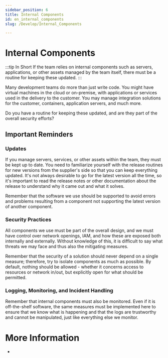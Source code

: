 ```yaml
---
sidebar_position: 6
title: Internal Components
id: en_internal_components
slug: /Develop/Internal_Components

---
```


# Internal Components

:::tip In Short
If the team relies on internal components such as servers, applications, or other assets managed by the team itself, there must be a routine for keeping these updated.
:::

Many development teams do more than just write code. You might have virtual machines in the cloud or on-premise, with applications or services used in the delivery to the customer. You may manage integration solutions for the customer, containers, application servers, and much more.

Do you have a routine for keeping these updated, and are they part of the overall security efforts?

## Important Reminders
### Updates
If you manage servers, services, or other assets within the team, they must be kept up to date. You need to familiarize yourself with the release routines for new versions from the supplier's side so that you can keep everything updated. It's not always desirable to go for the latest version all the time, so it's important to read the release notes or other documentation about the release to understand why it came out and what it solves.

Remember that the software we use should be supported to avoid errors and problems resulting from a component not supporting the latest version of another component.

### Security Practices
All components we use must be part of the overall design, and we must have control over network openings, IAM, and how these are exposed both internally and externally. Without knowledge of this, it is difficult to say what threats we may face and thus also the mitigating measures.

Remember that the security of a solution should never depend on a single measure; therefore, try to isolate components as much as possible. By default, nothing should be allowed - whether it concerns access to resources or network in/out, but explicitly open for what should be permitted.

### Logging, Monitoring, and Incident Handling
Remember that internal components must also be monitored. Even if it is off-the-shelf software, the same measures must be implemented here to ensure that we know what is happening and that the logs are trustworthy and cannot be manipulated, just like everything else we monitor.

# More Information
* 